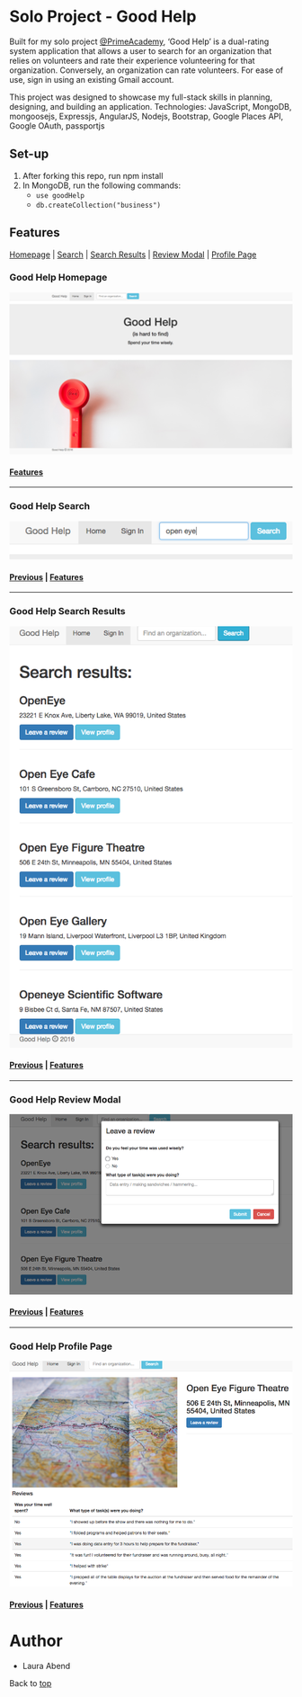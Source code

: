 # <a name="top">Solo Project - Good Help</a>
Built for my solo project [@PrimeAcademy](https://github.com/PrimeAcademy), ‘Good Help’ is a dual-rating system application that allows a user to search for
an organization that relies on volunteers and rate their experience volunteering
for that organization. Conversely, an organization can rate volunteers. For ease of use, sign in using an existing Gmail account.

This project was designed to showcase my full-stack skills in planning, designing, and building an application. Technologies: JavaScript, MongoDB, mongoosejs, Expressjs, AngularJS, Nodejs, Bootstrap, Google Places API, Google OAuth, passportjs

## Set-up
1. After forking this repo, run npm install
2. In MongoDB, run the following commands:
    - `use goodHelp`
    - `db.createCollection("business")`

## <a name="features">Features</a>
[Homepage](#homepage) | [Search](#search) | [Search Results](#results) | [Review Modal](#review) | [Profile Page](#profile)

### <a name="homepage">Good Help Homepage</a>
![Good Help](screenshots/homepage.png)
#### [Features](#features)
---

### <a name="search">Good Help Search</a>
![Good Help Search](screenshots/search.png)
#### [Previous](#homepage) | [Features](#features)
---

### <a name="results">Good Help Search Results</a>
![Good Help Search Results](screenshots/searchresults.png)
#### [Previous](#search) | [Features](#features)
---

### <a name="review">Good Help Review Modal</a>
![Good Help Review Modal](screenshots/reviewmodal.png)
#### [Previous](#results) | [Features](#features)
---

### <a name="profile">Good Help Profile Page</a>
![Good Help Profile Page](screenshots/profile.png)
#### [Previous](#review) | [Features](#features)


# Author
- Laura Abend

Back to [top](#top)
